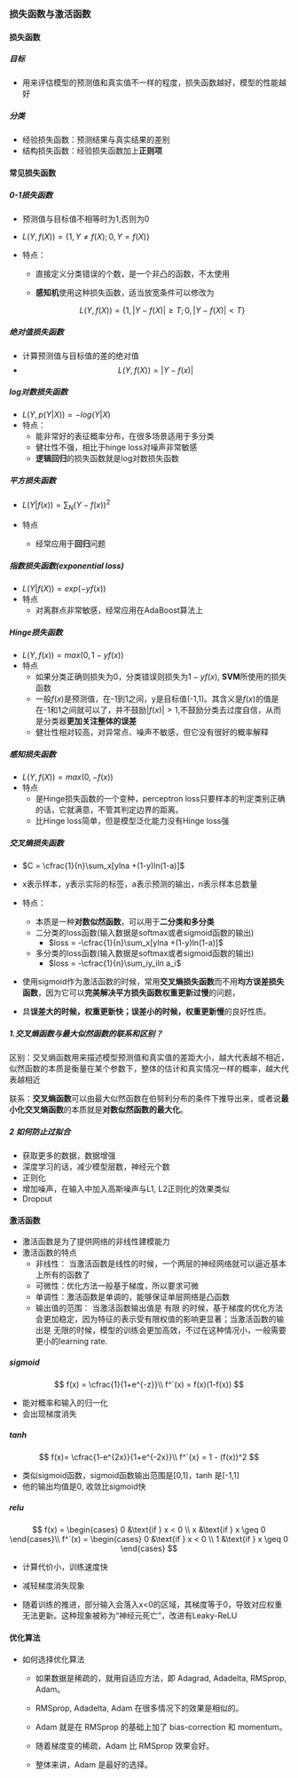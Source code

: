 

### 损失函数与激活函数

#### 损失函数

##### 目标

- 用来评估模型的预测值和真实值不一样的程度，损失函数越好，模型的性能越好

##### 分类

- 经验损失函数：预测结果与真实结果的差别
- 结构损失函数：经验损失函数加上**正则项**

#### 常见损失函数

##### 0-1损失函数

- 预测值与目标值不相等时为1,否则为0
- $L(Y,f(X)) = \{1,Y \neq f(X); 0, Y = f(X)\}$

- 特点：

  - 直接定义分类错误的个数，是一个非凸的函数，不太使用

  - **感知机**使用这种损失函数，适当放宽条件可以修改为

    $$L(Y,f(X)) = \{1,|Y-f(X)| \geq T; 0, |Y-f(X)| < T\}$$

##### 绝对值损失函数

- 计算预测值与目标值的差的绝对值
- $$L(Y,f(X))=|Y-f(x)|$$

##### log对数损失函数

- $L(Y,p(Y|X)) = -log(Y|X)$
- 特点：
  - 能非常好的表征概率分布，在很多场景适用于多分类
  - 健壮性不强，相比于hinge loss对噪声非常敏感
  - **逻辑回归**的损失函数就是log对数损失函数

##### 平方损失函数

- $L(Y|f(x))=\sum_N(Y - f(x))^2$

- 特点
  - 经常应用于**回归**问题

##### 指数损失函数(exponential loss)

- $L(Y|f(X))=exp(-yf(x))$
- 特点
  - 对离群点非常敏感，经常应用在AdaBoost算法上

##### Hinge损失函数

- $L(Y,f(x)) = max(0,1-yf(x))$
- 特点
  - 如果分类正确则损失为0，分类错误则损失为$1-yf(x)$, **SVM**所使用的损失函数
  - 一般$f(x)$是预测值，在-1到1之间，y是目标值(-1,1)。其含义是$f(x)$的值是在-1和1之间就可以了，并不鼓励$|f(x)|>1$,不鼓励分类去过度自信，从而是分类器**更加关注整体的误差**
  - 健壮性相对较高，对异常点、噪声不敏感，但它没有很好的概率解释

##### 感知损失函数

- $L(Y,f(X))=max(0,-f(x))$
- 特点
  - 是Hinge损失函数的一个变种，perceptron loss只要样本的判定类别正确的话，它就满意，不管其判定边界的距离。
  - 比Hinge loss简单，但是模型泛化能力没有Hinge loss强

##### 交叉熵损失函数

- $C = \cfrac{1}{n}\sum_x[ylna +(1-y)ln(1-a)]$

- x表示样本，y表示实际的标签，a表示预测的输出，n表示样本总数量
- 特点：
  - 本质是一种**对数似然函数**，可以用于**二分类和多分类**
  - 二分类的loss函数(输入数据是softmax或者sigmoid函数的输出)
    - $loss = -\cfrac{1}{n}\sum_x[ylna +(1-y)ln(1-a)]$
  - 多分类的loss函数(输入数据是softmax或者sigmoid函数的输出)
    - $loss = -\cfrac{1}{n}\sum_iy_iln a_i$

- 使用sigmoid作为激活函数的时候，常用**交叉熵损失函数**而不用**均方误差损失函数**，因为它可以**完美解决平方损失函数权重更新过慢**的问题，
- 具**误差大的时候，权重更新快；误差小的时候，权重更新慢**的良好性质。

##### 1.**交叉熵函数**与**最大似然函数**的联系和区别？

区别：交叉熵函数用来描述模型预测值和真实值的差距大小，越大代表越不相近，似然函数的本质是衡量在某个参数下，整体的估计和真实情况一样的概率，越大代表越相近

联系：**交叉熵函数**可以由最大似然函数在伯努利分布的条件下推导出来，或者说**最小化交叉熵函数**的本质就是**对数似然函数的最大化**。

##### 2 如何防止过拟合

- 获取更多的数据，数据增强
- 深度学习的话，减少模型层数，神经元个数
- 正则化
- 增加噪声，在输入中加入高斯噪声与L1, L2正则化的效果类似
- Dropout

#### 激活函数

- 激活函数是为了提供网络的非线性建模能力 
- 激活函数的特点
  - 非线性： 当激活函数是线性的时候，一个两层的神经网络就可以逼近基本上所有的函数了
  - 可微性：优化方法一般基于梯度，所以要求可微
  - 单调性：激活函数是单调的，能够保证单层网络是凸函数
  - 输出值的范围： 当激活函数输出值是 有限 的时候，基于梯度的优化方法会更加稳定，因为特征的表示受有限权值的影响更显著；当激活函数的输出是 无限的时候，模型的训练会更加高效，不过在这种情况小，一般需要更小的learning rate.

##### sigmoid

$$
f(x) = \cfrac{1}{1+e^{-z}}\\
f^`(x) = f(x)(1-f(x))
$$

- 能对概率和输入的归一化
- 会出现梯度消失

##### tanh

$$
f(x)= \cfrac{1-e^{2x}}{1+e^{-2x}}\\
f^`{x} = 1 - (f(x))^2
$$

- 类似sigmoid函数，sigmoid函数输出范围是[0,1]，tanh 是[-1,1]
- 他的输出均值是0, 收敛比sigmoid快

##### relu

$$
f(x) = \begin{cases}
   0 &\text{if } x < 0 \\
   x &\text{if } x \geq 0
\end{cases}\\
f^`(x) = \begin{cases}
   0 &\text{if } x < 0 \\
   1 &\text{if } x \geq 0
\end{cases}
$$

- 计算代价小，训练速度快
- 减轻梯度消失现象

- 随着训练的推进，部分输入会落入x<0的区域，其梯度等于0，导致对应权重无法更新。这种现象被称为“神经元死亡”，改进有Leaky-ReLU

#### 优化算法

- 如何选择优化算法

  - 如果数据是稀疏的，就用自适应方法，即 Adagrad, Adadelta, RMSprop, Adam。

  - RMSprop, Adadelta, Adam 在很多情况下的效果是相似的。
  - Adam 就是在 RMSprop 的基础上加了 bias-correction 和 momentum。
  - 随着梯度变的稀疏，Adam 比 RMSprop 效果会好。
  - 整体来讲，Adam 是最好的选择。

